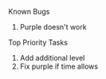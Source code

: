 Known Bugs
1. Purple doesn't work

Top Priority Tasks
1. Add additional level
2. Fix purple if time allows